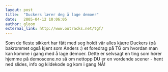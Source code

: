 ```yaml
---
layout: post
title:  "Duckers lærer deg å lage demoer"
date:   2005-04-12 10:06:05
author: gloom
external_link: http://www.outracks.net/tgf/
---
```

Som de fleste sikkert har fått med seg holdt vår alles kjære Duckers (på
bakrommet også kjent som Anders :) et foredrag på TG om hvordan man kan
komme i gang med å lage demoer. Dette er selvsagt en ting som hører
hjemme på demoscene.no så om nettopp DU er en vordende scener - hent ned
slides, info og kildekode og kom i gang NÅ!

